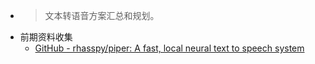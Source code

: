 - > 文本转语音方案汇总和规划。
- 前期资料收集
    - [GitHub - rhasspy/piper: A fast, local neural text to speech system](https://github.com/rhasspy/piper)
